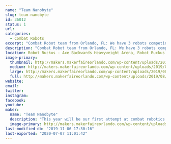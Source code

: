 ```yaml
---
name: "Team Nanobyte"
slug: team-nanobyte
id: 36012
status: 1
url: 
categories:
  - Combat Robots
excerpt: "Combat Robot team from Orlando, FL: We have 3 robots competing this year.  Doomzday (Antweight), Cybershock (Beetleweight) and Sassy Pants (Dogeweight).  Come on out and watch the carnage!!!"
description: "Combat Robot team from Orlando, FL: We have 3 robots competing this year.  Doomzday (Antweight), Cybershock (Beetleweight) and Sassy Pants (Dogeweight).  Come on out and watch the carnage!!!"
location: Robot Ruckus - Axe Backwards Heavyweight Arena, Robot Ruckus - Small Arena
image-primary:
  thumbnail: http://makers.makerfaireorlando.com/wp-content/uploads/2019/08/Team-Nanobyte-Logo-1-150x150.jpg
  medium: http://makers.makerfaireorlando.com/wp-content/uploads/2019/08/Team-Nanobyte-Logo-1-300x181.jpg
  large: http://makers.makerfaireorlando.com/wp-content/uploads/2019/08/Team-Nanobyte-Logo-1-1024x617.jpg
  full: http://makers.makerfaireorlando.com/wp-content/uploads/2019/08/Team-Nanobyte-Logo-1.jpg
website: 
email: 
twitter: 
instagram: 
facebook: 
youtube: 
maker:
  name: "Team Nanobyte"
  description: "This year will be our first attempt at combat robotics.  We will be entering one beetleweight robot (Cybershock) and keeping our fingers crossed that we do pretty good."
  image-primary: http://makers.makerfaireorlando.com/wp-content/uploads/2018/10/Cybershock-3d-1024x744.jpg
last-modified-db: "2019-11-06 17:30:16"
last-exported: "2020-07-07 11:01:42"
---
```

